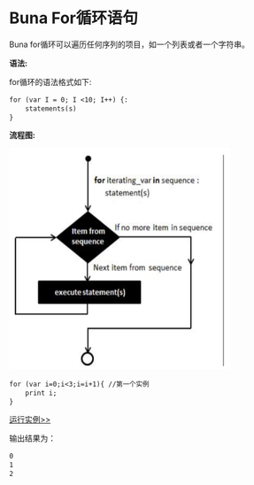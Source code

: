 # Buna For循环语句

Buna for循环可以遍历任何序列的项目，如一个列表或者一个字符串。

**语法:**

for循环的语法格式如下:

```
for (var I = 0; I <10; I++) {:
    statements(s)
}
```

**流程图:**

<img src="./assets/for.png" alt = "for" title = "for-png" width = "400" height="400"/>

```
for (var i=0;i<3;i=i+1){ //第⼀个实例
    print i;
}
```

<!-- 本地 -->
[运行实例>>](http://127.0.0.1:4000/run.html?model=Buna7_1)
<!-- 测试 -->
<!-- [运行实例>>](http://10.0.248.222:86/run.html) -->
<!-- 生产 -->
<!-- [运行实例>>](http://buna.bacx.io/run.html) -->

输出结果为：

```
0
1
2
```



